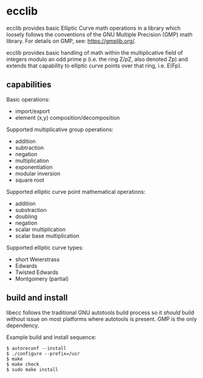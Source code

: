 # ecclib

ecclib provides basic Elliptic Curve math operations in a library which loosely
follows the conventions of the GNU Multiple Precision (GMP) math library. For
details on GMP, see: https://gmplib.org/.

ecclib provides basic handling of math within the multiplicative field of
integers modulo an odd prime p (i.e. the ring Z/pZ, also denoted Zp) and extends that
capability to elliptic curve points over that ring, i.e. E(Fp).

## capabilities

Basic operations:
* import/export
* element (x,y) composition/decomposition

Supported multiplicative group operations:
* addition
* subtraction
* negation
* multiplication
* exponentiation
* modular inversion
* square root

Supported elliptic curve point mathematical operations:
* addition
* substraction
* doubling
* negation
* scalar multiplication
* scalar base multiplication

Supported elliptic curve types:
* short Weierstrass
* Edwards
* Twisted Edwards
* Montgomery (partial)

## build and install

libecc follows the traditional GNU autotools build process so it _should_
build without issue on most platforms where autotools is present. GMP is the
only dependency. 

Example build and install sequence:

```
$ autoreconf --install
$ ./configure --prefix=/usr
$ make
$ make check
$ sudo make install
```
